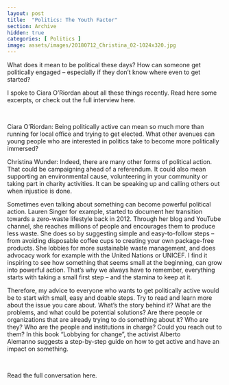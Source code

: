 ```yaml
---
layout: post
title:  "Politics: The Youth Factor"
section: Archive
hidden: true
categories: [ Politics ]
image: assets/images/20180712_Christina_02-1024x320.jpg
---
```



What does it mean to be political these days? How can someone get politically engaged – especially if they don’t know where even to get started?

I spoke to Ciara O’Riordan about all these things recently. Read here some excerpts, or check out the full interview here.

 

Ciara O’Riordan: Being politically active can mean so much more than running for local office and trying to get elected. What other avenues can young people who are interested in politics take to become more politically immersed?

Christina Wunder: Indeed, there are many other forms of political action. That could be campaigning ahead of a referendum. It could also mean supporting an environmental cause, volunteering in your community or taking part in charity activities. It can be speaking up and calling others out when injustice is done.

Sometimes even talking about something can become powerful political action. Lauren Singer for example, started to document her transition towards a zero-waste lifestyle back in 2012. Through her blog and YouTube channel, she reaches millions of people and encourages them to produce less waste. She does so by suggesting simple and easy-to-follow steps – from avoiding disposable coffee cups to creating your own package-free products. She lobbies for more sustainable waste management, and does advocacy work for example with the United Nations or UNICEF. I find it inspiring to see how something that seems small at the beginning, can grow into powerful action. That’s why we always have to remember, everything starts with taking a small first step – and the stamina to keep at it.

Therefore, my advice to everyone who wants to get politically active would be to start with small, easy and doable steps. Try to read and learn more about the issue you care about. What’s the story behind it? What are the problems, and what could be potential solutions? Are there people or organizations that are already trying to do something about it? Who are they? Who are the people and institutions in charge? Could you reach out to them? In this book “Lobbying for change”, the activist Alberto Alemanno suggests a step-by-step guide on how to get active and have an impact on something.

 

Read the full conversation here. 

